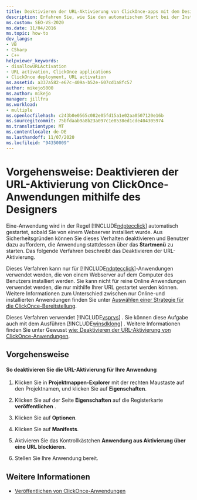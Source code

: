 ```yaml
---
title: Deaktivieren der URL-Aktivierung von ClickOnce-apps mit dem Designer
description: Erfahren Sie, wie Sie den automatischen Start bei der Installation für eine ClickOnce-Anwendung mithilfe von Visual Studio deaktivieren, damit Benutzer die Anwendung über das Startmenü starten müssen.
ms.custom: SEO-VS-2020
ms.date: 11/04/2016
ms.topic: how-to
dev_langs:
- VB
- CSharp
- C++
helpviewer_keywords:
- disallowURLActivation
- URL activation, ClickOnce applications
- ClickOnce deployment, URL activation
ms.assetid: a337a582-e67c-409a-b52e-607cd1a8fc57
author: mikejo5000
ms.author: mikejo
manager: jillfra
ms.workload:
- multiple
ms.openlocfilehash: c243b0e0565c082e05fd15a1e02aa0507120e16b
ms.sourcegitcommit: 75bfdaab9a8b23a097c1e8538ed1cde404305974
ms.translationtype: MT
ms.contentlocale: de-DE
ms.lasthandoff: 11/07/2020
ms.locfileid: "94350009"
---
```

# <a name="how-to-disable-url-activation-of-clickonce-applications-by-using-the-designer"></a>Vorgehensweise: Deaktivieren der URL-Aktivierung von ClickOnce-Anwendungen mithilfe des Designers
Eine-Anwendung wird in der Regel [!INCLUDE[ndptecclick](../deployment/includes/ndptecclick_md.md)] automatisch gestartet, sobald Sie von einem Webserver installiert wurde. Aus Sicherheitsgründen können Sie dieses Verhalten deaktivieren und Benutzer dazu auffordern, die Anwendung stattdessen über das **Startmenü** zu starten. Das folgende Verfahren beschreibt das Deaktivieren der URL-Aktivierung.

 Dieses Verfahren kann nur für [!INCLUDE[ndptecclick](../deployment/includes/ndptecclick_md.md)]-Anwendungen verwendet werden, die von einem Webserver auf dem Computer des Benutzers installiert werden. Sie kann nicht für reine Online Anwendungen verwendet werden, die nur mithilfe Ihrer URL gestartet werden können. Weitere Informationen zum Unterschied zwischen nur Online-und installierten Anwendungen finden Sie unter [Auswählen einer Strategie für die ClickOnce-Bereitstellung](../deployment/choosing-a-clickonce-deployment-strategy.md).

 Dieses Verfahren verwendet [!INCLUDE[vsprvs](../code-quality/includes/vsprvs_md.md)] . Sie können diese Aufgabe auch mit dem Ausführen [!INCLUDE[winsdklong](../deployment/includes/winsdklong_md.md)] . Weitere Informationen finden Sie unter Gewusst [wie: Deaktivieren der URL-Aktivierung von ClickOnce-Anwendungen](../deployment/how-to-disable-url-activation-of-clickonce-applications.md).

## <a name="procedure"></a>Vorgehensweise

#### <a name="to-disable-url-activation-for-your-application"></a>So deaktivieren Sie die URL-Aktivierung für Ihre Anwendung

1. Klicken Sie in **Projektmappen-Explorer** mit der rechten Maustaste auf den Projektnamen, und klicken Sie auf **Eigenschaften**.

2. Klicken Sie auf der Seite **Eigenschaften** auf die Registerkarte **veröffentlichen** .

3. Klicken Sie auf **Optionen**.

4. Klicken Sie auf **Manifests**.

5. Aktivieren Sie das Kontrollkästchen **Anwendung aus Aktivierung über eine URL blockieren**.

6. Stellen Sie Ihre Anwendung bereit.

## <a name="see-also"></a>Weitere Informationen
- [Veröffentlichen von ClickOnce-Anwendungen](../deployment/publishing-clickonce-applications.md)